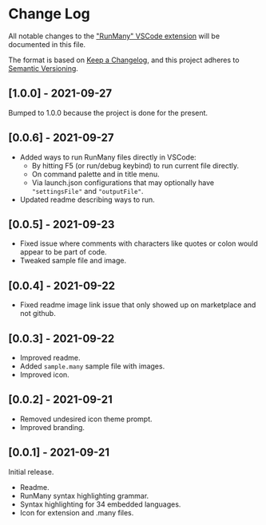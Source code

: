 # Change Log

All notable changes to the
["RunMany" VSCode extension](https://marketplace.visualstudio.com/items?itemName=discretegames.runmany)
will be documented in this file.

The format is based on [Keep a Changelog](https://keepachangelog.com/en/1.0.0/),
and this project adheres to [Semantic Versioning](https://semver.org/spec/v2.0.0.html).

## [1.0.0] - 2021-09-27

Bumped to 1.0.0 because the project is done for the present.

## [0.0.6] - 2021-09-27

- Added ways to run RunMany files directly in VSCode:
  - By hitting F5 (or run/debug keybind) to run current file directly.
  - On command palette and in title menu.
  - Via launch.json configurations that may optionally have `"settingsFile"` and `"outputFile"`.
- Updated readme describing ways to run.

## [0.0.5] - 2021-09-23

- Fixed issue where comments with characters like quotes or colon would appear to be part of code.
- Tweaked sample file and image.

## [0.0.4] - 2021-09-22

- Fixed readme image link issue that only showed up on marketplace and not github.

## [0.0.3] - 2021-09-22

- Improved readme.
- Added `sample.many` sample file with images.
- Improved icon.

## [0.0.2] - 2021-09-21

- Removed undesired icon theme prompt.
- Improved branding.

## [0.0.1] - 2021-09-21

Initial release.

- Readme.
- RunMany syntax highlighting grammar.
- Syntax highlighting for 34 embedded languages.
- Icon for extension and .many files.
